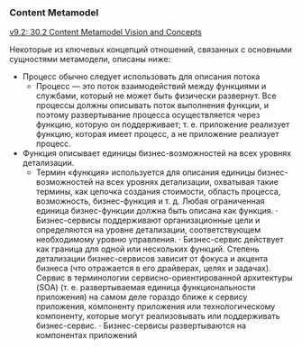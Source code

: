 ### Content Metamodel 
 
[v9.2: 30.2 Content Metamodel Vision and Concepts](https://pubs.opengroup.org/architecture/togaf92-doc/arch/chap30.html) 

Некоторые из ключевых концепций отношений, связанных с основными сущностями метамодели, описаны ниже:  
-	Процесс обычно следует использовать для описания потока
    -	Процесс — это поток взаимодействий между функциями и службами, который не может быть физически развернут. Все процессы должны описывать поток выполнения функции, и поэтому развертывание процесса осуществляется через функцию, которую он поддерживает; т. е. приложение реализует функцию, которая имеет процесс, а не приложение реализует процесс.
-	Функция описывает единицы бизнес-возможностей на всех уровнях детализации.
    -	Термин «функция» используется для описания единицы бизнес-возможностей на всех уровнях детализации, охватывая такие термины, как цепочка создания стоимости, область процесса, возможность, бизнес-функция и т. д. Любая ограниченная единица бизнес-функции должна быть описана как функция.
·	Бизнес-сервисы поддерживают организационные цели и определяются на уровне детализации, соответствующем необходимому уровню управления.
·	Бизнес-сервис действует как граница для одной или нескольких функций. Степень детализации бизнес-сервисов зависит от фокуса и акцента бизнеса (что отражается в его драйверах, целях и задачах). Сервис в терминологии сервисно-ориентированной архитектуры (SOA) (т. е. развертываемая единица функциональности приложения) на самом деле гораздо ближе к сервису приложения, компоненту приложения или технологическому компоненту, которые могут реализовывать или поддерживать бизнес-сервис.
·	Бизнес-сервисы развертываются на компонентах приложений

